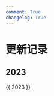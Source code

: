```yaml
---
comment: True
changelog: True
---
```


# 更新记录

<style>
.md-typeset h2 {
    margin-top: 0em;
}
</style>

## 2023
{{ 2023 }}